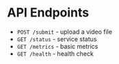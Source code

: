 # API Endpoints

- `POST /submit` - upload a video file
- `GET /status` - service status
- `GET /metrics` - basic metrics
- `GET /health` - health check
